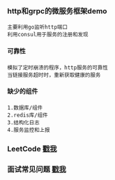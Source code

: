 ### http和grpc的微服务框架demo

    主要利用go监听http端口
    利用consul用于服务的注册和发现

#### 可靠性
    模拟了定时崩溃的程序，http服务的可靠性
    当链接服务超时时，重新获取健康的服务


#### 缺少的组件

    1.数据库/组件
    2.redis库/组件
    3.结构化日志
    4.服务监控和上报
    
### LeetCode [戳我](leetcode/index.md)

    
    
### 面试常见问题 [戳我](md)
    
